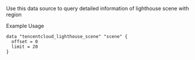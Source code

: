 Use this data source to query detailed information of lighthouse scene with region

Example Usage

```hcl
data "tencentcloud_lighthouse_scene" "scene" {
  offset = 0
  limit = 20
}
```